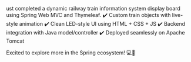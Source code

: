ust completed a dynamic railway train information system display board using Spring Web MVC and Thymeleaf.
✔️ Custom train objects with live-style animation
✔️ Clean LED-style UI using HTML + CSS + JS
✔️ Backend integration with Java model/controller
✔️ Deployed seamlessly on Apache Tomcat

Excited to explore more in the Spring ecosystem! 💻🚀
